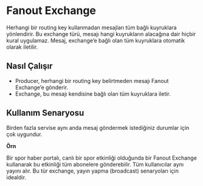 # Fanout Exchange

Herhangi bir routing key kullanmadan mesajları tüm bağlı kuyruklara yönlendirir. Bu exchange türü, mesajı hangi 
kuyrukların alacağına dair hiçbir kural uygulamaz. Mesaj, exchange’e bağlı olan tüm kuyruklara otomatik olarak iletilir.

## Nasıl Çalışır
* Producer, herhangi bir routing key belirtmeden mesajı Fanout Exchange’e gönderir.
* Exchange, bu mesajı kendisine bağlı olan tüm kuyruklara iletir.

## Kullanım Senaryosu
Birden fazla servise aynı anda mesaj göndermek istediğiniz durumlar için çok uygundur.

<b>Örn</b>

Bir spor haber portalı, canlı bir spor etkinliği olduğunda bir Fanout Exchange kullanarak bu etkinliği tüm abonelere 
gönderebilir. Tüm kullanıcılar aynı yayını alır. Bu tür exchange, yayın yapma (broadcast) senaryoları için idealdir.